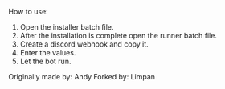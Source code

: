 How to use:
1. Open the installer batch file.
2. After the installation is complete open the runner batch file.
3. Create a discord webhook and copy it.
4. Enter the values.
5. Let the bot run.

Originally made by: Andy
Forked by: Limpan
